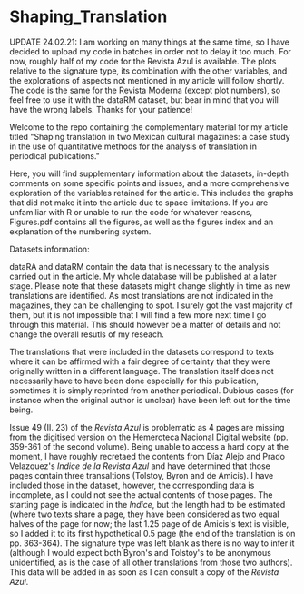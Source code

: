 # Shaping_Translation
UPDATE 24.02.21: I am working on many things at the same time, so I have decided to upload my code in batches in order not to delay it too much. For now, roughly half of my code for the Revista Azul is available. The plots relative to the signature type, its combination with the other variables, and the explorations of aspects not mentioned in my article will follow shortly. The code is the same for the Revista Moderna (except plot numbers), so feel free to use it with the dataRM dataset, but bear in mind that you will have the wrong labels. Thanks for your patience!


Welcome to the repo containing the complementary material for my article titled "Shaping translation in two Mexican cultural magazines:  a case study in the use of quantitative methods for the analysis of translation in periodical publications."


Here, you will find supplementary information about the datasets, in-depth comments on some specific points and issues, and a more comprehensive exploration of the variables retained for the article. 
This includes the graphs that did not make it into the article due to space limitations. If you are unfamiliar with R or unable to run the code for whatever reasons, Figures.pdf contains all the figures, as well as the figures index and an explanation of the numbering system.




Datasets information:

dataRA and dataRM contain the data that is necessary to the analysis carried out in the article. My whole database will be published at a later stage. Please note that these datasets might change slightly in time as new translations are identified. As most translations are not indicated in the magazines, they can be challenging to spot. I surely got the vast majority of them, but it is not impossible that I will find a few more next time I go through this material. This should however be a matter of details and not change the overall resutls of my reseach.


The translations that were included in the datasets correspond to texts where it can be affirmed with a fair degree of certainty that they were originally written in a different language. The translation itself does not necessarily have to have been done especially for this publication, sometimes it is simply reprinted from another periodical.
Dubious cases (for instance when the original author is unclear) have been left out for the time being. 

Issue 49 (II. 23) of the *Revista Azul* is problematic as 4 pages are missing from the digitised version on the Hemeroteca Nacional Digital website (pp. 359-361 of the second volume). Being unable to access a hard copy at the moment, I have roughly recretaed the contents from Díaz Alejo and Prado Velazquez's *Indice de la Revista Azul* and have determined that those pages contain three transaltions (Tolstoy, Byron and de Amicis). I have included those in the dataset, however, the corresponding data is incomplete, as I could not see the actual contents of those pages. The starting page is indicated in the *Indice*, but the length had to be estimated (where two texts share a page, they have been considered as two equal halves of the page for now; the last 1.25 page of de Amicis's text is visible, so I added it to its first hypothetical 0.5 page (the end of the translation is on pp. 363-364). The signature type was left blank as there is no way to infer it (although I would expect both Byron's and Tolstoy's to be anonymous unidentified, as is the case of all other translations from those two authors). This data will be added in as soon as I can consult a copy of the *Revista Azul*.

